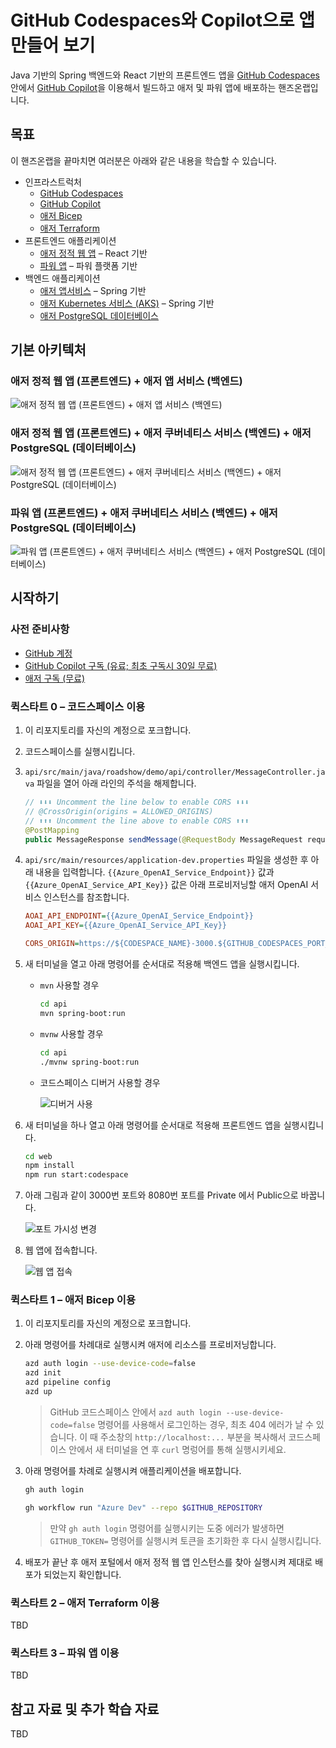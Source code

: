 # GitHub Codespaces와 Copilot으로 앱 만들어 보기

Java 기반의 Spring 백엔드와 React 기반의 프론트엔드 앱을 [GitHub Codespaces](https://docs.github.com/ko/codespaces/overview) 안에서 [GitHub Copilot](https://docs.github.com/ko/copilot/quickstart)을 이용해서 빌드하고 애저 및 파워 앱에 배포하는 핸즈온랩입니다.


## 목표

이 핸즈온랩을 끝마치면 여러분은 아래와 같은 내용을 학습할 수 있습니다.

- 인프라스트럭처
  - [GitHub Codespaces](https://docs.github.com/ko/codespaces/overview)
  - [GitHub Copilot](https://docs.github.com/ko/copilot/quickstart)
  - [애저 Bicep](https://learn.microsoft.com/ko-kr/azure/azure-resource-manager/bicep/overview?WT.mc_id=dotnet-93951-juyoo)
  - [애저 Terraform](https://learn.microsoft.com/ko-kr/azure/developer/terraform/overview?WT.mc_id=dotnet-93951-juyoo)
- 프론트엔드 애플리케이션
  - [애저 정적 웹 앱](https://learn.microsoft.com/ko-kr/azure/static-web-apps/overview?WT.mc_id=dotnet-93951-juyoo) &ndash; React 기반
  - [파워 앱](https://learn.microsoft.com/ko-kr/power-apps/powerapps-overview?WT.mc_id=dotnet-93951-juyoo) &ndash; 파워 플랫폼 기반
- 백엔드 애플리케이션
  - [애저 앱서비스](https://learn.microsoft.com/ko-kr/azure/app-service/getting-started?pivots=stack-java&WT.mc_id=dotnet-93951-juyoo) &ndash; Spring 기반
  - [애저 Kubernetes 서비스 (AKS)](https://learn.microsoft.com/ko-kr/azure/aks/intro-kubernetes?WT.mc_id=dotnet-93951-juyoo) &ndash; Spring 기반
  - [애저 PostgreSQL 데이터베이스](https://learn.microsoft.com/ko-kr/azure/postgresql/flexible-server/overview?WT.mc_id=dotnet-93951-juyoo)


## 기본 아키텍처

### 애저 정적 웹 앱 (프론트엔드) + 애저 앱 서비스 (백엔드)

![애저 정적 웹 앱 (프론트엔드) + 애저 앱 서비스 (백엔드)](./images/architecture-01.png)


### 애저 정적 웹 앱 (프론트엔드) + 애저 쿠버네티스 서비스 (백엔드) + 애저 PostgreSQL (데이터베이스)

![애저 정적 웹 앱 (프론트엔드) + 애저 쿠버네티스 서비스 (백엔드) + 애저 PostgreSQL (데이터베이스)](./images/architecture-02.png)


### 파워 앱 (프론트엔드) + 애저 쿠버네티스 서비스 (백엔드) + 애저 PostgreSQL (데이터베이스)

![파워 앱 (프론트엔드) + 애저 쿠버네티스 서비스 (백엔드) + 애저 PostgreSQL (데이터베이스)](./images/architecture-03.png)


## 시작하기

### 사전 준비사항

- [GitHub 계정](https://github.com/signup)
- [GitHub Copilot 구독 (유료; 최초 구독시 30일 무료)](https://github.com/github-copilot/signup)
- [애저 구독 (무료)](https://azure.microsoft.com/ko-kr/free/?WT.mc_id=dotnet-93951-juyoo)


### 퀵스타트 0 &ndash; 코드스페이스 이용

1. 이 리포지토리를 자신의 계정으로 포크합니다.
1. 코드스페이스를 실행시킵니다.
1. `api/src/main/java/roadshow/demo/api/controller/MessageController.java` 파일을 열어 아래 라인의 주석을 해제합니다.

    ```java
    // ⬇️⬇️⬇️ Uncomment the line below to enable CORS ⬇️⬇️⬇️
    // @CrossOrigin(origins = ALLOWED_ORIGINS)
    // ⬆️⬆️⬆️ Uncomment the line above to enable CORS ⬆️⬆️⬆️
    @PostMapping
    public MessageResponse sendMessage(@RequestBody MessageRequest request) throws JsonMappingException, JsonProcessingException {
    ```

1. `api/src/main/resources/application-dev.properties` 파일을 생성한 후 아래 내용을 입력합니다. `{{Azure_OpenAI_Service_Endpoint}}` 값과 `{{Azure_OpenAI_Service_API_Key}}` 값은 아래 프로비저닝할 애저 OpenAI 서비스 인스턴스를 참조합니다.

    ```ini
    AOAI_API_ENDPOINT={{Azure_OpenAI_Service_Endpoint}}
    AOAI_API_KEY={{Azure_OpenAI_Service_API_Key}}
    
    CORS_ORIGIN=https://${CODESPACE_NAME}-3000.${GITHUB_CODESPACES_PORT_FORWARDING_DOMAIN}
    ```

1. 새 터미널을 열고 아래 명령어를 순서대로 적용해 백엔드 앱을 실행시킵니다.

   - `mvn` 사용할 경우

     ```bash
     cd api
     mvn spring-boot:run
     ```

   - `mvnw` 사용할 경우

     ```bash
     cd api
     ./mvnw spring-boot:run
     ```

   - 코드스페이스 디버거 사용할 경우

     ![디버거 사용](/images/java-run.png)

1. 새 터미널을 하나 열고 아래 명령어를 순서대로 적용해 프론트엔드 앱을 실행시킵니다.

   ```bash
   cd web
   npm install
   npm run start:codespace
   ```

1. 아래 그림과 같이 3000번 포트와 8080번 포트를 Private 에서 Public으로 바꿉니다.

   ![포트 가시성 변경](/images/codespace-ports.png)

1. 웹 앱에 접속합니다.

   ![웹 앱 접속](/images/react-open.png)


### 퀵스타트 1 &ndash; 애저 Bicep 이용

1. 이 리포지토리를 자신의 계정으로 포크합니다.
1. 아래 명령어를 차례대로 실행시켜 애저에 리소스를 프로비저닝합니다.

   ```bash
   azd auth login --use-device-code=false
   azd init
   azd pipeline config
   azd up
   ```

   > GitHub 코드스페이스 안에서 `azd auth login --use-device-code=false` 명령어를 사용해서 로그인하는 경우, 최초 404 에러가 날 수 있습니다. 이 때 주소창의 `http://localhost:...` 부분을 복사해서 코드스페이스 안에서 새 터미널을 연 후 `curl` 명렁어를 통해 실행시키세요.

1. 아래 명령어를 차례로 실행시켜 애플리케이션을 배포합니다.

   ```bash
   gh auth login

   gh workflow run "Azure Dev" --repo $GITHUB_REPOSITORY
   ```

   > 만약 `gh auth login` 명령어를 실행시키는 도중 에러가 발생하면 `GITHUB_TOKEN=` 명령어를 실행시켜 토큰을 초기화한 후 다시 실행시킵니다.

1. 배포가 끝난 후 애저 포털에서 애저 정적 웹 앱 인스턴스를 찾아 실행시켜 제대로 배포가 되었는지 확인합니다.

### 퀵스타트 2 &ndash; 애저 Terraform 이용

TBD


### 퀵스타트 3 &ndash; 파워 앱 이용

TBD


## 참고 자료 및 추가 학습 자료

TBD
